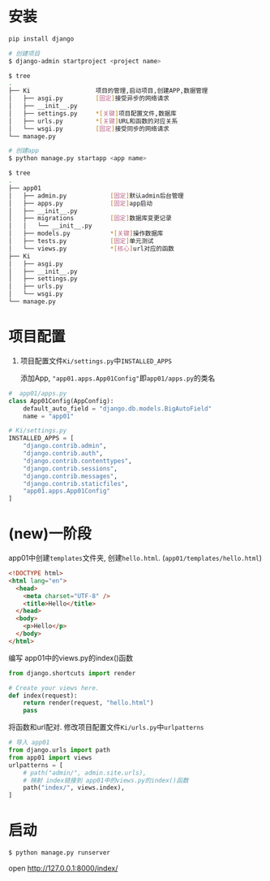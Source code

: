 
# 安装
```bash
pip install django
```

```bash
# 创建项目
$ django-admin startproject <project name>

$ tree
.
├── Ki                  项目的管理,启动项目,创建APP,数据管理
│   ├── asgi.py         [固定]接受异步的网络请求
│   ├── __init__.py     
│   ├── settings.py     *[关键]项目配置文件,数据库
│   ├── urls.py         *[关键]URL和函数的对应关系
│   └── wsgi.py         [固定]接受同步的网络请求
└── manage.py
```
```bash
# 创建app
$ python manage.py startapp <app name>

$ tree
.
├── app01
│   ├── admin.py            [固定]默认admin后台管理
│   ├── apps.py             [固定]app启动
│   ├── __init__.py
│   ├── migrations          [固定]数据库变更记录
│   │   └── __init__.py
│   ├── models.py           *[关键]操作数据库
│   ├── tests.py            [固定]单元测试
│   └── views.py            *[核心]url对应的函数
├── Ki
│   ├── asgi.py
│   ├── __init__.py
│   ├── settings.py
│   ├── urls.py
│   └── wsgi.py
└── manage.py

```

# 项目配置

1. 项目配置文件`Ki/settings.py`中`INSTALLED_APPS`
   
   添加App, `"app01.apps.App01Config"`即`app01/apps.py`的类名
```python
#  app01/apps.py
class App01Config(AppConfig):
    default_auto_field = "django.db.models.BigAutoField"
    name = "app01"
```
```python
# Ki/settings.py
INSTALLED_APPS = [
    "django.contrib.admin",
    "django.contrib.auth",
    "django.contrib.contenttypes",
    "django.contrib.sessions",
    "django.contrib.messages",
    "django.contrib.staticfiles",
    "app01.apps.App01Config"
]
```

# (new)一阶段

app01中创建`templates`文件夹, 创建`hello.html`. (`app01/templates/hello.html`)
```html
<!DOCTYPE html>
<html lang="en">
  <head>
    <meta charset="UTF-8" />
    <title>Hello</title>
  </head>
  <body>
    <p>Hello</p>
  </body>
</html>

```

编写 app01中的views.py的index()函数
```python
from django.shortcuts import render

# Create your views here.
def index(request):
    return render(request, "hello.html")
    pass
```

将函数和url配对. 修改项目配置文件`Ki/urls.py`中`urlpatterns`
```python
# 导入 app01
from django.urls import path
from app01 import views
urlpatterns = [
    # path("admin/", admin.site.urls),
    # 映射 index链接到 app01中的views.py的index()函数
    path("index/", views.index),
]
```

# 启动

```python
$ python manage.py runserver
```

open <http://127.0.0.1:8000/index/>